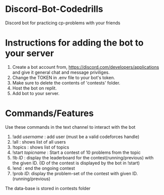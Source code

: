 # Discord-Bot-Codedrills
Discord bot for practicing cp-problems with your friends

# Instructions for adding the bot to your server

1. Create a bot account from, https://discord.com/developers/applications and give it general chat and message priviliges.
2. Change the TOKEN in .env file to your bot's token.
3. Make sure to delete the contents of 'contests' folder.
4. Host the bot on replit.
5. Add bot to your server.

# Commands/Features
Use these commands in the text channel to interact with the bot
1. !add _username_ : add user (must be a valid codeforces handle)
2. !all : shows list of all users
3. !topics : shows list of topics
4. !start _topicname_ : Start a contest of 10 problems from the topic
5. !lb _ID_ : display the leaderboard for the contest(running/previous) with the given ID. (ID of the contest is displayed by the bot in !start)
6. !end : end the ongoing contest
7. !prob _ID_: display the problem-set of the contest with given ID.(running/previous)


The data-base is stored in contests folder
